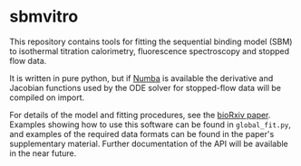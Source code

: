 # sbmvitro
This repository contains tools for fitting the sequential binding model (SBM) to isothermal titration calorimetry, fluorescence spectroscopy and stopped flow data.

It is written in pure python, but if [Numba](http://numba.pydata.org/) is available the derivative and Jacobian functions used by the ODE solver for stopped-flow data will be compiled on import.

For details of the model and fitting procedures, see the [bioRxiv paper](https://www.biorxiv.org/content/early/2018/11/29/479055). Examples showing how to use this software can be found in `global_fit.py`, and examples of the required data formats can be found in the paper's supplementary material. Further documentation of the API will be available in the near future.
